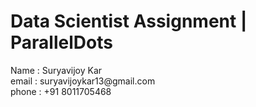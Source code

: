 <h1> Data Scientist Assignment | ParallelDots </h1>
Name : Suryavijoy Kar <br>
email : suryavijoykar13@gmail.com <br>
phone : +91 8011705468 <br>

